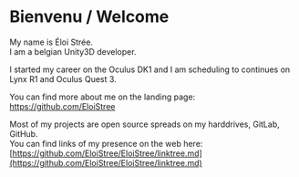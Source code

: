 # Bienvenu / Welcome

My name is Éloi Strée.  
I am a belgian Unity3D developer.  

I started my career on the Oculus DK1 and I am scheduling to continues on Lynx R1 and Oculus Quest 3.    
  
You can find more about me on the landing page:  
https://github.com/EloiStree  

Most of my projects are open source spreads on my harddrives, GitLab, GitHub.  
You can find links of my presence on the web here:  
[https://github.com/EloiStree/EloiStree/linktree.md](https://github.com/EloiStree/EloiStree/linktree.md)  








